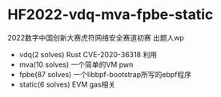 # HF2022-vdq-mva-fpbe-static

2022数字中国创新大赛虎符网络安全赛道初赛 出题人wp

- vdq(2 solves) Rust CVE-2020-36318 利用
- mva(10 solves) 一个简单的VM pwn
- fpbe(87 solves) 一个libbpf-bootstrap所写的ebpf程序
- static(6 solves) EVM gas相关